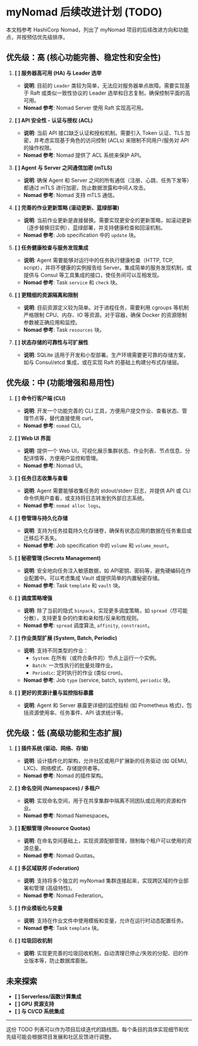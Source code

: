 # myNomad 后续改进计划 (TODO)

本文档参考 HashiCorp Nomad，列出了 myNomad 项目的后续改进方向和功能点，并按预估优先级排序。

## 优先级：高 (核心功能完善、稳定性和安全性)

1.  **[ ] 服务器高可用 (HA) 与 Leader 选举**
    *   **说明**: 目前的 `Leader` 类较为简单，无法应对服务器单点故障。需要实现基于 Raft 或类似一致性协议的 Leader 选举和日志复制，确保控制平面的高可用。
    *   **Nomad 参考**: Nomad Server 使用 Raft 实现高可用。

2.  **[ ] API 安全性 - 认证与授权 (ACL)**
    *   **说明**: 当前 API 接口缺乏认证和授权机制。需要引入 Token 认证、TLS 加密，并考虑实现基于角色的访问控制 (ACLs) 来限制不同用户/服务对 API 的操作权限。
    *   **Nomad 参考**: Nomad 提供了 ACL 系统来保护 API。

3.  **[ ] Agent 与 Server 之间通信加密 (mTLS)**
    *   **说明**: 确保 Agent 和 Server 之间的所有通信（注册、心跳、任务下发等）都通过 mTLS 进行加密，防止数据泄露和中间人攻击。
    *   **Nomad 参考**: Nomad 支持 mTLS 通信。

4.  **[ ] 完善的作业更新策略 (滚动更新、蓝绿部署)**
    *   **说明**: 当前作业更新是直接替换。需要实现更安全的更新策略，如滚动更新（逐步替换旧实例）、蓝绿部署，并支持健康检查和回滚机制。
    *   **Nomad 参考**: Job specification 中的 `update` 块。

5.  **[ ] 任务健康检查与服务发现集成**
    *   **说明**: Agent 需要能够对运行中的任务执行健康检查（HTTP, TCP, script），并将不健康的实例报告给 Server。集成简单的服务发现机制，或提供与 Consul 等工具集成的接口，使任务间可以互相发现。
    *   **Nomad 参考**: Task `service` 和 `check` 块。

6.  **[ ] 更精细的资源隔离和限制**
    *   **说明**: 目前资源定义较为简单。对于进程任务，需要利用 cgroups 等机制严格限制 CPU、内存、IO 等资源。对于容器，确保 Docker 的资源限制参数被正确应用和监控。
    *   **Nomad 参考**: Task `resources` 块。

7.  **[ ] 状态存储的可靠性与可扩展性**
    *   **说明**: SQLite 适用于开发和小型部署。生产环境需要更可靠的存储方案，如与 Consul/etcd 集成，或在实现 Raft 的基础上构建分布式存储层。

## 优先级：中 (功能增强和易用性)

1.  **[ ] 命令行客户端 (CLI)**
    *   **说明**: 开发一个功能完善的 CLI 工具，方便用户提交作业、查看状态、管理节点等，替代直接使用 curl。
    *   **Nomad 参考**: `nomad` CLI。

2.  **[ ] Web UI 界面**
    *   **说明**: 提供一个 Web UI，可视化展示集群状态、作业列表、节点信息、分配详情等，方便用户监控和管理。
    *   **Nomad 参考**: Nomad UI。

3.  **[ ] 任务日志收集与查看**
    *   **说明**: Agent 需要能够收集任务的 stdout/stderr 日志，并提供 API 或 CLI 命令供用户查看，或支持将日志转发到外部日志系统。
    *   **Nomad 参考**: `nomad alloc logs`。

4.  **[ ] 卷管理与持久化存储**
    *   **说明**: 支持为任务挂载持久化存储卷，确保有状态应用的数据在任务重启或迁移后不丢失。
    *   **Nomad 参考**: Job specification 中的 `volume` 和 `volume_mount`。

5.  **[ ] 秘密管理 (Secrets Management)**
    *   **说明**: 安全地向任务注入敏感数据，如 API密钥、密码等，避免硬编码在作业配置中。可以考虑集成 Vault 或提供简单的内置秘密存储。
    *   **Nomad 参考**: Task `template` 和 `vault` 块。

6.  **[ ] 调度策略增强**
    *   **说明**: 除了当前的隐式 `binpack`，实现更多调度策略，如 `spread`（尽可能分散），支持更复杂的约束和亲和性/反亲和性规则。
    *   **Nomad 参考**: `spread` 调度算法, `affinity`, `constraint`。

7.  **[ ] 作业类型扩展 (System, Batch, Periodic)**
    *   **说明**: 支持不同类型的作业：
        *   `System`: 在所有（或符合条件的）节点上运行一个实例。
        *   `Batch`: 一次性执行的批量处理作业。
        *   `Periodic`: 定时执行的作业 (类似 cron)。
    *   **Nomad 参考**: Job `type` (service, batch, system), `periodic` 块。

8.  **[ ] 更好的资源计量与监控指标暴露**
    *   **说明**: Agent 和 Server 暴露更详细的监控指标 (如 Prometheus 格式)，包括资源使用率、任务事件、API 请求统计等。

## 优先级：低 (高级功能和生态扩展)

1.  **[ ] 插件系统 (驱动、网络、存储)**
    *   **说明**: 设计插件化的架构，允许社区或用户扩展新的任务驱动 (如 QEMU, LXC)、网络模式、存储提供者等。
    *   **Nomad 参考**: Nomad 的插件架构。

2.  **[ ] 命名空间 (Namespaces) / 多租户**
    *   **说明**: 实现命名空间，用于在共享集群中隔离不同团队或应用的资源和作业。
    *   **Nomad 参考**: Nomad Namespaces。

3.  **[ ] 配额管理 (Resource Quotas)**
    *   **说明**: 在命名空间基础上，实现资源配额管理，限制每个租户可以使用的资源总量。
    *   **Nomad 参考**: Nomad Quotas。

4.  **[ ] 多区域联邦 (Federation)**
    *   **说明**: 支持将多个独立的 myNomad 集群连接起来，实现跨区域的作业部署和管理 (高级特性)。
    *   **Nomad 参考**: Nomad Federation。

5.  **[ ] 作业模板化与变量**
    *   **说明**: 支持在作业文件中使用模板和变量，允许在运行时动态配置任务。
    *   **Nomad 参考**: Task `template` 块。

6.  **[ ] 垃圾回收机制**
    *   **说明**: 实现更完善的垃圾回收机制，自动清理已停止/失败的分配、旧的作业版本等，防止数据库膨胀。

## 未来探索

*   **[ ] Serverless/函数计算集成**
*   **[ ] GPU 资源支持**
*   **[ ] 与 CI/CD 系统集成**

---

这份 TODO 列表可以作为项目后续迭代的路线图。每个条目的具体实现细节和优先级可能会根据项目发展和社区反馈进行调整。 